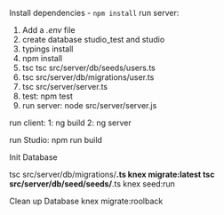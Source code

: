 Install dependencies - `npm install`
run server:
1. Add a *.env* file
2. create database studio_test and studio
3. typings install
4. npm install
5. tsc tsc src/server/db/seeds/users.ts 
6. tsc src/server/db/migrations/user.ts 
7. tsc src/server/server.ts
8. test: npm test
9. run server: node src/server/server.js

run client:
1: ng build
2: ng server

run Studio: npm run build

Init Database

tsc src/server/db/migrations/**.ts
knex migrate:latest
tsc src/server/db/seed/seeds/**.ts
knex seed:run


Clean up Database
knex migrate:roolback
